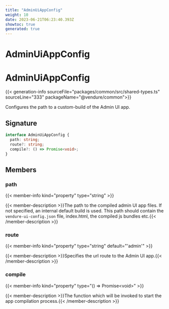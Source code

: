 ```yaml
---
title: "AdminUiAppConfig"
weight: 10
date: 2023-06-21T06:23:40.393Z
showtoc: true
generated: true
---
```

<!-- This file was generated from the Vendure source. Do not modify. Instead, re-run the "docs:build" script -->

# AdminUiAppConfig
<div class="symbol">


# AdminUiAppConfig

{{< generation-info sourceFile="packages/common/src/shared-types.ts" sourceLine="333" packageName="@vendure/common">}}

Configures the path to a custom-build of the Admin UI app.

## Signature

```TypeScript
interface AdminUiAppConfig {
  path: string;
  route?: string;
  compile?: () => Promise<void>;
}
```
## Members

### path

{{< member-info kind="property" type="string"  >}}

{{< member-description >}}The path to the compiled admin UI app files. If not specified, an internal
default build is used. This path should contain the `vendure-ui-config.json` file,
index.html, the compiled js bundles etc.{{< /member-description >}}

### route

{{< member-info kind="property" type="string" default="'admin'"  >}}

{{< member-description >}}Specifies the url route to the Admin UI app.{{< /member-description >}}

### compile

{{< member-info kind="property" type="() =&#62; Promise&#60;void&#62;"  >}}

{{< member-description >}}The function which will be invoked to start the app compilation process.{{< /member-description >}}


</div>
